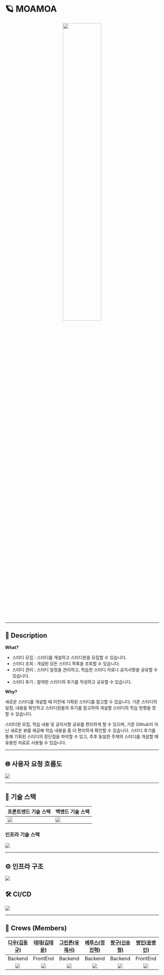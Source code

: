 # 🪐 MOAMOA

<p align="center">
  <img src="https://user-images.githubusercontent.com/61091307/195328070-acd1d81f-2818-4931-be2c-f54e8365d30f.png" width="50%" />
</p>

---

## 📝 Description

**What?**

- 스터디 모집 : 스터디를 개설하고 스터디원을 모집할 수 있습니다.
- 스터디 조회 : 개설된 모든 스터디 목록을 조회할 수 있습니다.
- 스터디 관리 : 스터디 일정을 관리하고, 학습한 스터디 자료나 공지사항을 공유할 수 있습니다.
- 스터디 후기 : 참여한 스터디의 후기를 작성하고 공유할 수 있습니다.

**Why?**

새로운 스터디를 개설할 때 이전에 기획된 스터디를 참고할 수 있습니다. 기존 스터디의 일정, 내용을 확인하고 스터디원들의 후기를 참고하여 개설할 스터디의 학습 방향을 정할 수 있습니다.

스터디원 모집, 학습 내용 및 공지사항 공유를 편리하게 할 수 있으며, 기존 Github이 아닌 새로운 뷰를 제공해 학습 내용을 좀 더 편리하게 확인할 수 있습니다. 스터디 후기를 통해 기획된 스터디의 장단점을 파악할 수 있고, 추후 동일한 주제의 스터디를 개설할 때 유용한 자료로 사용될 수 있습니다.

---

## 🌐 사용자 요청 흐름도
<p align="left">
  <img src="https://user-images.githubusercontent.com/61091307/195348433-2d28a9e4-1adb-4d13-a640-bd4e522048cb.png" />
</p>

---

## 🚀 기술 스택

|프론트엔드 기술 스택|백엔드 기술 스택|
|--|--|
|<img src="https://user-images.githubusercontent.com/61091307/195329613-178f8f40-e29b-4563-bc90-3928f25899d5.png" />|<img src="https://user-images.githubusercontent.com/61091307/195329972-3a9c93f8-1e0c-4d5a-b3b6-8d5f065b6dc2.png" />|

### 인프라 기술 스택

<p align="left">
  <img src="https://user-images.githubusercontent.com/61091307/195334688-66c0aea8-dc30-40b8-b57b-71e9b0f94318.png" />
</p>

---

## ⚙️ 인프라 구조
<p align="left">
  <img src="https://user-images.githubusercontent.com/61091307/195333113-76b5549a-ad10-456c-9746-34886f13137f.png" />
</p>

## 🛠 CI/CD
<p align="left">
  <img src="https://user-images.githubusercontent.com/61091307/195333213-41325640-1fb8-45ca-a335-995b0da1e20c.png" />
</p>

---

## 🙂 Crews (Members)

|[디우(김동규)](https://github.com/tco0427)|[태태(김태윤)](https://github.com/nan-noo)|[그린론(유재서)](https://github.com/jaejae-yoo)|[베루스(정진혁)](https://github.com/wilgur513)|[짱구(신승철)](https://github.com/sc0116)|[병민(윤병인)](https://github.com/airman5573)|
|:------:|:------:|:------:|:------:|:------:|:------:|
|Backend|FrontEnd|Backend|Backend|Backend|FrontEnd|
|<img src="https://avatars.githubusercontent.com/u/57028386?v=4" />|<img src="https://avatars.githubusercontent.com/u/54002105?v=4" />|<img src="https://avatars.githubusercontent.com/u/61091307?v=4" />|<img src="https://avatars.githubusercontent.com/u/25394140?v=4" />|<img src="https://avatars.githubusercontent.com/u/47477359?v=4" />|<img src="https://avatars.githubusercontent.com/u/68623798?v=4" />|
